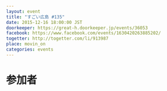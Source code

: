 ```yaml
---
layout: event
title: "すごい広島 #135"
date: 2015-12-16 18:00:00 JST
doorkeeper: https://great-h.doorkeeper.jp/events/36053
facebook: https://www.facebook.com/events/1630420263885202/
togetter: http://togetter.com/li/913987
place: movin_on
categories: events
---
```


# 参加者
